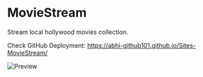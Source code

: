 # MovieStream
Stream local hollywood movies collection.

Check GitHub Deployment: https://abhi-github101.github.io/Sites-MovieStream/

![Preview](/preview.png)
